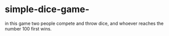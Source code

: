 # simple-dice-game-

in this game two people compete and throw dice, and whoever reaches the number 100 first wins.

